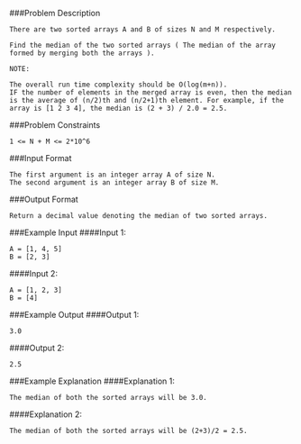 ###Problem Description
```
There are two sorted arrays A and B of sizes N and M respectively.

Find the median of the two sorted arrays ( The median of the array formed by merging both the arrays ).

NOTE:

The overall run time complexity should be O(log(m+n)).
IF the number of elements in the merged array is even, then the median is the average of (n/2)th and (n/2+1)th element. For example, if the array is [1 2 3 4], the median is (2 + 3) / 2.0 = 2.5.
```

###Problem Constraints
```
1 <= N + M <= 2*10^6
```



###Input Format
```
The first argument is an integer array A of size N.
The second argument is an integer array B of size M.
```


###Output Format
```
Return a decimal value denoting the median of two sorted arrays.
```



###Example Input
####Input 1:

```
A = [1, 4, 5]
B = [2, 3]
```
####Input 2:

```
A = [1, 2, 3]
B = [4]
```

###Example Output
####Output 1:

```
3.0
```
####Output 2:

```
2.5
```


###Example Explanation
####Explanation 1:

```
The median of both the sorted arrays will be 3.0.
```
####Explanation 2:

```
The median of both the sorted arrays will be (2+3)/2 = 2.5.
```